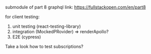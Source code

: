 submodule of part 8 graphql
link: https://fullstackopen.com/en/part8

for client testing:

1. unit testing (react-testing-library)
2. integration (MockedPRovider) => renderApollo?
3. E2E (cypress)

Take a look how to test subscriptions?
